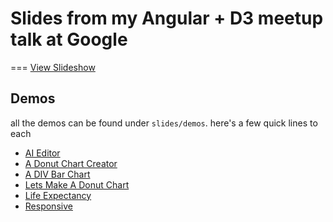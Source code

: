 # Slides from my Angular + D3 meetup talk at Google
===
[View Slideshow](http://vicapow.github.io/angular-d3-talk/slides/)

## Demos

all the demos can be found under `slides/demos`. here's a few quick lines to each

+ [AI Editor](slides/demos/AI-editor/index.html)
+ [A Donut Chart Creator](slides/demos/a-donut-chart-editor/index.html)
+ [A DIV Bar Chart](slides/demos/d3-intro/div-bar-chart.html)
+ [Lets Make A Donut Chart](slides/demos/lets-make-a-donut-chart-directive/v9-using-a-controller-and-seperating-out-business-logic.html)
+ [Life Expectancy](slides/demos/life-expectancy/index.html)
+ [Responsive](slides/demos/responsive/index.html)

